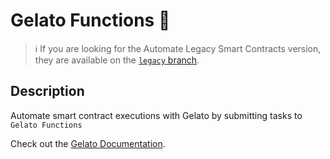 # Gelato Functions 🍦

> ℹ️ If you are looking for the Automate Legacy Smart Contracts version,
> they are available on the [`legacy` branch](https://github.com/gelatodigital/automate/tree/legacy).

## Description

Automate smart contract executions with Gelato by submitting tasks to `Gelato Functions`

Check out the [Gelato Documentation](https://docs.gelato.network/).
